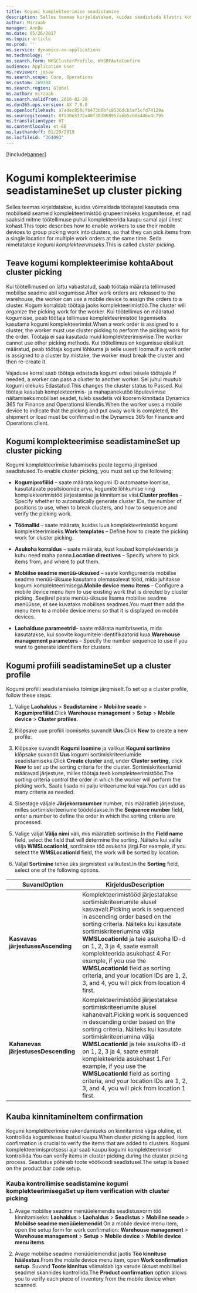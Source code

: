 ```yaml
---
title: Kogumi komplekteerimise seadistamine
description: Selles teemas kirjeldatakse, kuidas seadistada klastri komplekteerimist ja kuidas rakendada klastri komplekteerimisega kauba kinnitamist.
author: Mirzaab
manager: AnnBe
ms.date: 05/26/2017
ms.topic: article
ms.prod: ''
ms.service: dynamics-ax-applications
ms.technology: ''
ms.search.form: WHSClusterProfile, WHSRFAutoConfirm
audience: Application User
ms.reviewer: josaw
ms.search.scope: Core, Operations
ms.custom: 269384
ms.search.region: Global
ms.author: mirzaab
ms.search.validFrom: 2016-02-28
ms.dyn365.ops.version: AX 7.0.0
ms.openlocfilehash: a7adec850cfb473b0bfc9536dcb1ef1cfd74129a
ms.sourcegitcommit: 0f530e5f72a40f383868957a6b5cb0e446e4c795
ms.translationtype: HT
ms.contentlocale: et-EE
ms.lasthandoff: 01/29/2019
ms.locfileid: "364093"
---
```

[!include[banner](../includes/banner.md)]

# <a name="set-up-cluster-picking"></a><span data-ttu-id="4dde8-103">Kogumi komplekteerimise seadistamine</span><span class="sxs-lookup"><span data-stu-id="4dde8-103">Set up cluster picking</span></span>

<span data-ttu-id="4dde8-104">Selles teemas kirjeldatakse, kuidas võimaldada töötajatel kasutada oma mobiilseid seameid komplekteerimistöö grupeerimiseks kogumitesse, et nad saaksid mitme töötellimuse puhul komplekteerida kaupu samal ajal ühest kohast.</span><span class="sxs-lookup"><span data-stu-id="4dde8-104">This topic describes how to enable workers to use their mobile devices to group picking work into clusters, so that they can pick items from a single location for multiple work orders at the same time.</span></span> <span data-ttu-id="4dde8-105">Seda nimetatakse *kogumi komplekteerimiseks*.</span><span class="sxs-lookup"><span data-stu-id="4dde8-105">This is called *cluster picking*.</span></span>

## <a name="about-cluster-picking"></a><span data-ttu-id="4dde8-106">Teave kogumi komplekteerimise kohta</span><span class="sxs-lookup"><span data-stu-id="4dde8-106">About cluster picking</span></span>

<span data-ttu-id="4dde8-107">Kui töötellimused on lattu vabastatud, saab töötaja määrata tellimused mobiilse seadme abil kogumisse.</span><span class="sxs-lookup"><span data-stu-id="4dde8-107">After work orders are released to the warehouse, the worker can use a mobile device to assign the orders to a cluster.</span></span> <span data-ttu-id="4dde8-108">Kogum korraldab töötaja jaoks komplekteerimistöö.</span><span class="sxs-lookup"><span data-stu-id="4dde8-108">The cluster will organize the picking work for the worker.</span></span> <span data-ttu-id="4dde8-109">Kui töötellimus on määratud kogumisse, peab töötaja tellimuse komplekteerimistöö tegemiseks kasutama kogumi komplekteerimist.</span><span class="sxs-lookup"><span data-stu-id="4dde8-109">When a work order is assigned to a cluster, the worker must use cluster picking to perform the picking work for the order.</span></span> <span data-ttu-id="4dde8-110">Töötaja ei saa kasutada muid komplekteerimisviise.</span><span class="sxs-lookup"><span data-stu-id="4dde8-110">The worker cannot use other picking methods.</span></span> <span data-ttu-id="4dde8-111">Kui töötellimus on kogumisse ekslikult määratud, peab töötaja kogumi lõhkuma ja selle uuesti looma.</span><span class="sxs-lookup"><span data-stu-id="4dde8-111">If a work order is assigned to a cluster by mistake, the worker must break the cluster and then re-create it.</span></span>

<span data-ttu-id="4dde8-112">Vajaduse korral saab töötaja edastada kogumi edasi teisele töötajale.</span><span class="sxs-lookup"><span data-stu-id="4dde8-112">If needed, a worker can pass a cluster to another worker.</span></span> <span data-ttu-id="4dde8-113">Sel juhul muutub kogumi olekuks Edastatud.</span><span class="sxs-lookup"><span data-stu-id="4dde8-113">This changes the cluster status to Passed.</span></span> <span data-ttu-id="4dde8-114">Kui töötaja kasutab komplekteerimis- ja mahapanekutöö lõpuleviimise näitamiseks mobiilset seadet, tuleb saadetis või koorem kinnitada Dynamics 365 for Finance and Operationsi kliendis.</span><span class="sxs-lookup"><span data-stu-id="4dde8-114">When the worker uses a mobile device to indicate that the picking and put away work is completed, the shipment or load must be confirmed in the Dynamics 365 for Finance and Operations client.</span></span>

## <a name="set-up-cluster-picking"></a><span data-ttu-id="4dde8-115">Kogumi komplekteerimise seadistamine</span><span class="sxs-lookup"><span data-stu-id="4dde8-115">Set up cluster picking</span></span>

<span data-ttu-id="4dde8-116">Kogumi komplekteerimise lubamiseks peate tegema järgmised seadistused.</span><span class="sxs-lookup"><span data-stu-id="4dde8-116">To enable cluster picking, you must set up the following:</span></span>

-   <span data-ttu-id="4dde8-117">**Kogumiprofiilid** – saate määrata kogumi ID automaatse loomise, kasutatavate positsioonide arvu, kogumite lõhkumise ning komplekteerimistöö järjestamise ja kinnitamise viisi.</span><span class="sxs-lookup"><span data-stu-id="4dde8-117">**Cluster profiles** – Specify whether to automatically generate cluster IDs, the number of positions to use, when to break clusters, and how to sequence and verify the picking work.</span></span>

-   <span data-ttu-id="4dde8-118">**Töömallid** – saate määrata, kuidas luua komplekteerimistöö kogumi komplekteerimiseks.</span><span class="sxs-lookup"><span data-stu-id="4dde8-118">**Work templates** – Define how to create the picking work for cluster picking.</span></span>

-   <span data-ttu-id="4dde8-119">**Asukoha korraldus** – saate määrata, kust kaubad komplekteerida ja kuhu need maha panna.</span><span class="sxs-lookup"><span data-stu-id="4dde8-119">**Location directives** – Specify where to pick items from, and where to put them.</span></span>

-   <span data-ttu-id="4dde8-120">**Mobiilse seadme menüü-üksused** – saate konfigureerida mobiilse seadme menüü-üksuse kasutama olemasolevat tööd, mida juhitakse kogumi komplekteerimisega.</span><span class="sxs-lookup"><span data-stu-id="4dde8-120">**Mobile device menu items** – Configure a mobile device menu item to use existing work that is directed by cluster picking.</span></span> <span data-ttu-id="4dde8-121">Seejärel peate menüü-üksuse lisama mobiilse seadme menüüsse, et see kuvataks mobiilses seadmes.</span><span class="sxs-lookup"><span data-stu-id="4dde8-121">You must then add the menu item to a mobile device menu so that it is displayed on mobile devices.</span></span>

-   <span data-ttu-id="4dde8-122">**Laohalduse parameetrid**– saate määrata numbriseeria, mida kasutatakse, kui soovite kogumitele identifikaatorid luua.</span><span class="sxs-lookup"><span data-stu-id="4dde8-122">**Warehouse management parameters** – Specify the number sequence to use if you want to generate identifiers for clusters.</span></span>

## <a name="set-up-a-cluster-profile"></a><span data-ttu-id="4dde8-123">Kogumi profiili seadistamine</span><span class="sxs-lookup"><span data-stu-id="4dde8-123">Set up a cluster profile</span></span>

<span data-ttu-id="4dde8-124">Kogumi profiili seadistamiseks toimige järgmiselt.</span><span class="sxs-lookup"><span data-stu-id="4dde8-124">To set up a cluster profile, follow these steps:</span></span>

1.  <span data-ttu-id="4dde8-125">Valige **Laohaldus** \> **Seadistamine** \> **Mobiilne seade** \> **Kogumiprofiilid**.</span><span class="sxs-lookup"><span data-stu-id="4dde8-125">Click **Warehouse management** \> **Setup** \> **Mobile device** \> **Cluster profiles**.</span></span>

2.  <span data-ttu-id="4dde8-126">Klõpsake uue profiili loomiseks suvandit **Uus**.</span><span class="sxs-lookup"><span data-stu-id="4dde8-126">Click **New** to create a new profile.</span></span>

3.  <span data-ttu-id="4dde8-127">Klõpsake suvandit **Kogumi loomine** ja valikus **Kogumi sortimine** klõpsake suvandit **Uus** kogumi sortimiskriteeriumide seadistamiseks.</span><span class="sxs-lookup"><span data-stu-id="4dde8-127">Click **Create cluster** and, under **Cluster sorting**, click **New** to set up the sorting criteria for the cluster.</span></span> <span data-ttu-id="4dde8-128">Sortimiskriteeriumid määravad järjestuse, milles töötaja teeb komplekteerimistööd.</span><span class="sxs-lookup"><span data-stu-id="4dde8-128">The sorting criteria control the order in which the worker will perform the picking work.</span></span> <span data-ttu-id="4dde8-129">Saate lisada nii palju kriteeriume kui vaja.</span><span class="sxs-lookup"><span data-stu-id="4dde8-129">You can add as many criteria as needed.</span></span>

4.  <span data-ttu-id="4dde8-130">Sisestage väljale **Järjekorranumber** number, mis määratleb järjestuse, milles sortimiskriteeriume töödeldakse.</span><span class="sxs-lookup"><span data-stu-id="4dde8-130">In the **Sequence number** field, enter a number to define the order in which the sorting criteria are processed.</span></span>

5.  <span data-ttu-id="4dde8-131">Valige väljal **Välja nimi** väli, mis määratleb sortimise.</span><span class="sxs-lookup"><span data-stu-id="4dde8-131">In the **Field name** field, select the field that will determine the sorting.</span></span> <span data-ttu-id="4dde8-132">Näiteks kui valite välja **WMSLocationId**, sorditakse töö asukoha järgi.</span><span class="sxs-lookup"><span data-stu-id="4dde8-132">For example, if you select the **WMSLocationId** field, the work will be sorted by location.</span></span>

6.  <span data-ttu-id="4dde8-133">Väljal **Sortimine** tehke üks järgmistest valikutest.</span><span class="sxs-lookup"><span data-stu-id="4dde8-133">In the **Sorting** field, select one of the following options.</span></span>

| <span data-ttu-id="4dde8-134">**Suvand**</span><span class="sxs-lookup"><span data-stu-id="4dde8-134">**Option**</span></span>     | <span data-ttu-id="4dde8-135">**Kirjeldus**</span><span class="sxs-lookup"><span data-stu-id="4dde8-135">**Description**</span></span>                                                                                                                                                                                                                    |
|----------------|------------------------------------------------------------------------------------------------------------------------------------------------------------------------------------------------------------------------------------|
| <span data-ttu-id="4dde8-136">**Kasvavas järjestuses**</span><span class="sxs-lookup"><span data-stu-id="4dde8-136">**Ascending**</span></span>  | <span data-ttu-id="4dde8-137">Komplekteerimistööd järjestatakse sortimiskriteeriumite alusel kasvavalt.</span><span class="sxs-lookup"><span data-stu-id="4dde8-137">Picking work is sequenced in ascending order based on the sorting criteria.</span></span> <span data-ttu-id="4dde8-138">Näiteks kui kasutate sortimiskriteeriumina välja **WMSLocationId** ja teie asukoha ID-d on 1, 2, 3 ja 4, saate esmalt komplekteerida asukohast 4.</span><span class="sxs-lookup"><span data-stu-id="4dde8-138">For example, if you use the **WMSLocationId** field as sorting criteria, and your location IDs are 1, 2, 3, and 4, you will pick from location 4 first.</span></span> |
| <span data-ttu-id="4dde8-139">**Kahanevas järjestuses**</span><span class="sxs-lookup"><span data-stu-id="4dde8-139">**Descending**</span></span> | <span data-ttu-id="4dde8-140">Komplekteerimistööd järjestatakse sortimiskriteeriumite alusel kahanevalt.</span><span class="sxs-lookup"><span data-stu-id="4dde8-140">Picking work is sequenced in descending order based on the sorting criteria.</span></span> <span data-ttu-id="4dde8-141">Näiteks kui kasutate sortimiskriteeriumina välja **WMSLocationId** ja teie asukoha ID-d on 1, 2, 3 ja 4, saate esmalt komplekteerida asukohast 1.</span><span class="sxs-lookup"><span data-stu-id="4dde8-141">For example, if you use the **WMSLocationId** field as sorting criteria, and your location IDs are 1, 2, 3, and 4, you will pick from location 1 first.</span></span> |

## <a name="item-confirmation"></a><span data-ttu-id="4dde8-142">Kauba kinnitamine</span><span class="sxs-lookup"><span data-stu-id="4dde8-142">Item confirmation</span></span>

<span data-ttu-id="4dde8-143">Kogumi komplekteerimise rakendamiseks on kinnitamine väga oluline, et kontrollida kogumitesse lisatud kaupu.</span><span class="sxs-lookup"><span data-stu-id="4dde8-143">When cluster picking is applied, item confirmation is crucial to verify the items that are added to clusters.</span></span> <span data-ttu-id="4dde8-144">Kogumi komplekteerimisprotsessi ajal saab kaupu kogumi komplekteerimisel kontrollida.</span><span class="sxs-lookup"><span data-stu-id="4dde8-144">You can verify items in cluster picking during the cluster picking process.</span></span> <span data-ttu-id="4dde8-145">Seadistus põhineb toote vöötkoodi seadistusel.</span><span class="sxs-lookup"><span data-stu-id="4dde8-145">The setup is based on the product bar code setup.</span></span>

### <a name="set-up-item-verification-with-cluster-picking"></a><span data-ttu-id="4dde8-146">Kauba kontrollimise seadistamine kogumi komplekteerimisega</span><span class="sxs-lookup"><span data-stu-id="4dde8-146">Set up item verification with cluster picking</span></span>

1.  <span data-ttu-id="4dde8-147">Avage mobiilse seadme menüüelemendis seadistusvorm töö kinnitamiseks: **Laohaldus** \> **Laohaldus** \> **Seadistus** \> **Mobiilne seade** \> **Mobiilse seadme menüüelemendid**.</span><span class="sxs-lookup"><span data-stu-id="4dde8-147">On a mobile device menu item, open the setup form for work confirmation: **Warehouse management** \> **Warehouse management** \> **Setup** \> **Mobile device** \> **Mobile device menu items**.</span></span>

2.  <span data-ttu-id="4dde8-148">Avage mobiilse seadme menüüelemendist jaotis **Töö kinnituse häälestus**.</span><span class="sxs-lookup"><span data-stu-id="4dde8-148">From the mobile device menu item, open **Work confirmation setup**.</span></span> <span data-ttu-id="4dde8-149">Suvand **Toote kinnitus** võimaldab iga varude üksust mobiilsel seadmel skannides kontrollida.</span><span class="sxs-lookup"><span data-stu-id="4dde8-149">The **Product confirmation** option allows you to verify each piece of inventory from the mobile device when scanned.</span></span>
